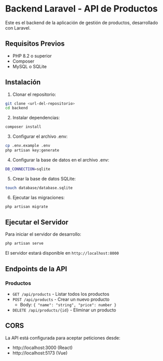 # Backend Laravel - API de Productos

Este es el backend de la aplicación de gestión de productos, desarrollado con Laravel.

## Requisitos Previos

- PHP 8.2 o superior
- Composer
- MySQL o SQLite

## Instalación

1. Clonar el repositorio:
```bash
git clone <url-del-repositorio>
cd backend
```

2. Instalar dependencias:
```bash
composer install
```

3. Configurar el archivo .env:
```bash
cp .env.example .env
php artisan key:generate
```

4. Configurar la base de datos en el archivo .env:
```bash
DB_CONNECTION=sqlite
```

5. Crear la base de datos SQLite:
```bash
touch database/database.sqlite
```

6. Ejecutar las migraciones:
```bash
php artisan migrate
```

## Ejecutar el Servidor

Para iniciar el servidor de desarrollo:
```bash
php artisan serve
```

El servidor estará disponible en `http://localhost:8000`

## Endpoints de la API

### Productos

- `GET /api/products` - Listar todos los productos
- `POST /api/products` - Crear un nuevo producto
  - Body: `{ "name": "string", "price": number }`
- `DELETE /api/products/{id}` - Eliminar un producto

## CORS

La API está configurada para aceptar peticiones desde:
- http://localhost:3000 (React)
- http://localhost:5173 (Vue)
